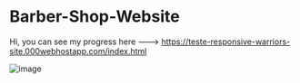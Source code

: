# Barber-Shop-Website

Hi, you can see my progress here ---> https://teste-responsive-warriors-site.000webhostapp.com/index.html


![image](https://user-images.githubusercontent.com/47398013/88928114-cc97bd80-d24e-11ea-8fc6-60bbf75d48e0.png)

